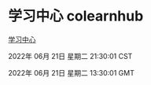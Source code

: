 # 学习中心 colearnhub
[学习中心](http://219.139.196.158:56308/colearnhub/)

2022年 06月 21日 星期二 21:30:01 CST

2022年 06月 21日 星期二 13:30:01 GMT
